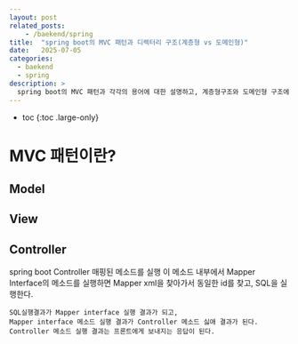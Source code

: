 ```yaml
---
layout: post
related_posts:
    - /baekend/spring
title:  "spring boot의 MVC 패턴과 디렉터리 구조(계층형 vs 도메인형)"
date:   2025-07-05
categories:
  - baekend
  - spring
description: >
  spring boot의 MVC 패턴과 각각의 용어에 대한 설명하고, 계층형구조와 도메인형 구조에 따른 디렉터리 구조의 이해
---
```

* toc
{:toc .large-only}

# MVC 패턴이란?

## Model

## View

## Controller

spring boot Controller
    매핑된 메소드를 실행
	이 메소드 내부에서 Mapper Interface의 메소드를 실행하면
	Mapper xml을 찾아가서 동일한 id를 찾고, SQL을 실행한다.
	
	SQL실행결과가 Mapper interface 실행 결과가 되고,
	Mapper interface 메소드 실행 결과가 Controller 메소드 싫애 결과가 된다.
	Controller 메소드 실행 결과는 프론트에게 보내지는 응답이 된다.

